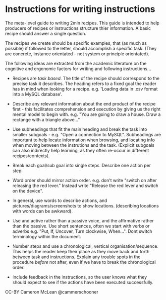 Instructions for writing instructions
=====================================

The meta-level guide to writing 2min recipes. This guide is intended to help
producers of recipes or instructions structure thier information. A basic 
recipe should answer a single question.

The recipes we create should be specific examples, that (as much as possible)
if followed to the letter, should accomplish a specific task. (They are 
concrete, instance orientated - not system or principle orientated).

The following ideas are extracted from the academic literature on the cognitive
and ergonomic factors for writing and following instructions...

- Recipes are _task based_. The title of the recipe should correspond to the
precise task it describes. The heading refers to a fixed goal the reader has in
mind when looking for a recipe. e.g. 'Loading data in .csv format into a MySQL 
database'.

- Describe any relevant information about the end product of the recipe first -
this facilitates comprehension and execution by giving us the right mental 
model to begin with. e.g. "You are going to draw a house. Draw a rectange with
a triangle above..."

- Use subheadings that fit the main heading and break the task into smaller 
subgoals - e.g. "Open a connection to MySQL". Subheadings are important to help
locate information when browsing, and locating info when moving between the 
instrutions and the task. (Explicit subgoals can also indirectly help learning,
as they often re-occur in different recipes/contexts).

- Break each goal/sub goal into single steps. Describe one action per step.

- Word order should mirror action order. e.g. don't write "switch on after 
releasing the red lever." Instead write "Release the red lever and switch on 
the device".

- In general, use words to describe actions, and pictures/diagrams/screenshots
to show locations. (describing locations with words can be awkward).

- Use and active rather than a passive voice, and the affirmative rather than
the passive. Use short sentences, often we start with verbs or adverbs e.g. 
"Put, If, Uncover, Turn clockwise, When...". Dont switch terminology within the
document. 

- Number steps and use a chronological, vertical organisation/sequence. 
This helps the reader keep their place as they move back and forth between task
and instructions. Explain any trouble spots in the procedure _before_ not 
after, even if we have to break the chronological order.


- Include feedback in the instructions, so the user knows what they should 
expect to see if the actions have been executed successfully.





CC-BY Cameron McLean @cammerschooner 